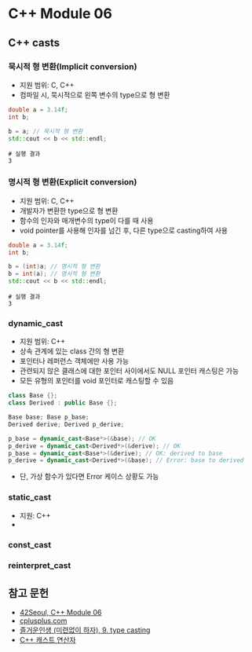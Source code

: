 # C++ Module 06

## C++ casts

### 묵시적 형 변환(Implicit conversion)
- 지원 범위: C, C++
- 컴파일 시, 묵시적으로 왼쪽 변수의 type으로 형 변환

```c++
double a = 3.14f;
int b;

b = a; // 묵시적 형 변환
std::cout << b << std::endl;
```

```shell
# 실행 결과
3
```

### 명시적 형 변환(Explicit conversion)
- 지원 범위: C, C++
- 개발자가 변환한 type으로 형 변환
- 함수의 인자와 매개변수의 type이 다를 때 사용
- void pointer를 사용해 인자를 넘긴 후, 다른 type으로 casting하여 사용

```c++
double a = 3.14f;
int b;

b = (int)a; // 명시적 형 변환
b = int(a); // 명시적 형 변환
std::cout << b << std::endl;
```

```shell
# 실행 결과
3
```

### dynamic_cast
- 지원 범위: C++
- 상속 관계에 있는 class 간의 형 변환
- 포인터나 레퍼런스 객체에만 사용 가능
- 관련되지 않은 클래스에 대한 포인터 사이에서도 NULL 포인터 캐스팅은 가능
- 모든 유형의 포인터를 void 포인터로 캐스팅할 수 있음

```c++
class Base {};
class Derived : public Base {};

Base base; Base p_base;
Derived derive; Derived p_derive;

p_base = dynamic_cast<Base*>(&base); // OK
p_derive = dynamic_cast<Derived*>(&derive); // OK
p_base = dynamic_cast<Base*>(&derive); // OK: derived to base
p_derive = dynamic_cast<Derived*>(&base); // Error: base to derived
```

- 단, 가상 함수가 있다면 Error 케이스 상황도 가능

### static_cast
- 지원: C++
- 

### const_cast
### reinterpret_cast

## 참고 문헌
- [42Seoul, C++ Module 06](https://cdn.intra.42.fr/pdf/pdf/100866/en.subject.pdf)
- [cplusplus.com](https://cplusplus.com/doc/oldtutorial/typecasting/)
- [즐거운인생 (미련없이 하자), 9. type casting](https://doitnow-man.tistory.com/entry/C-%EA%B0%9C%EB%B0%9C%EC%9E%90%EB%90%98%EA%B8%B0-8-type-casting-cast-operator)
- [C++ 캐스트 연산자](https://modoocode.com/224)
